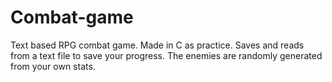 # Combat-game
Text based RPG combat game. Made in C as practice. Saves and reads from a text file to save your progress. The enemies are randomly generated from your own stats.
